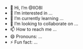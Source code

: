 - 👋 Hi, I’m @IIO8I
- 👀 I’m interested in ...
- 🌱 I’m currently learning ...
- 💞️ I’m looking to collaborate on ...
- 📫 How to reach me ...
- 😄 Pronouns: ...
- ⚡ Fun fact: ...

<!---
IIO8I/IIO8I is a ✨ special ✨ repository because its `README.md` (this file) appears on your GitHub profile.
You can click the Preview link to take a look at your changes.
--->
